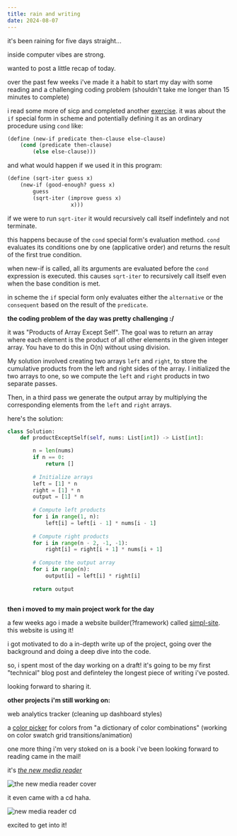 ```yaml
---
title: rain and writing
date: 2024-08-07 
---
```


it's been raining for five days straight...

inside computer vibes are strong.

wanted to post a little recap of today.

over the past few weeks i've made it a habit to start my day with some reading and a challenging coding problem (shouldn't take me longer than 15 minutes to complete)

i read some more of sicp and completed another [exercise](https://github.com/iamseeley/sicp/blob/main/ch1/1.6.scm). it was about the `if` special form in scheme and potentially defining it as an ordinary procedure using `cond` like:

```scheme
(define (new-if predicate then-clause else-clause)
    (cond (predicate then-clause)
        (else else-clause)))
```

and what would happen if we used it in this program:

```scheme
(define (sqrt-iter guess x)
    (new-if (good-enough? guess x)
        guess
        (sqrt-iter (improve guess x)
                    x)))
```

if we were to run `sqrt-iter` it would recursively call itself indefintely and not terminate. 

this happens because of the `cond` special form's evaluation method. `cond` evaluates its conditions one by one (applicative order) and returns the result of the first true condition. 

when new-if is called, all its arguments are evaluated before the `cond` expression is executed. this causes `sqrt-iter` to recursively call itself even when the base condition is met. 

in scheme the `if` special form only evaluates either the `alternative` or the `consequent` based on the result of the `predicate`.

**the coding problem of the day was pretty challenging :/**

it was "Products of Array Except Self". The goal was to return an array where each element is the product of all other elements in the given integer array. You have to do this in O(n) without using division. 

My solution involved creating two arrays `left` and `right`, to store the cumulative products from the left and right sides of the array. I initialized the two arrays to one, so we compute the `left` and `right` products in two separate passes. 

Then, in a third pass we generate the output array by multiplying the corresponding elements from the `left` and `right` arrays.

here's the solution:

```python
class Solution:
    def productExceptSelf(self, nums: List[int]) -> List[int]:

        n = len(nums)
        if n == 0:
            return []
        
        # Initialize arrays
        left = [1] * n
        right = [1] * n
        output = [1] * n
        
        # Compute left products
        for i in range(1, n):
            left[i] = left[i - 1] * nums[i - 1]
        
        # Compute right products
        for i in range(n - 2, -1, -1):
            right[i] = right[i + 1] * nums[i + 1]
        
        # Compute the output array
        for i in range(n):
            output[i] = left[i] * right[i]
        
        return output
            
```

**then i moved to my main project work for the day**

a few weeks ago i made a website builder(?framework) called [simpl-site](https://github.com/iamseeley/simpl-site). this website is using it! 

i got motivated to do a in-depth write up of the project, going over the background and doing a deep dive into the code. 

so, i spent most of the day working on a draft! it's going to be my first "technical" blog post and definteley the longest piece of writing i've posted.

looking forward to sharing it.

**other projects i'm still working on:**

web analytics tracker (cleaning up dashboard styles)

a [color picker](https://www.val.town/v/iamseeley/dictionaryOfColors) for colors from "a dictionary of color combinations" (working on color swatch grid transitions/animation)

one more thing i'm very stoked on is a book i've been looking forward to reading came in the mail!


it's [*the new media reader*](http://www.newmediareader.com/about.html)

![the new media reader cover](http://www.newmediareader.com/graphics/nmrfront300.jpg)

it even came with a cd haha.

![new media reader cd](https://res.cloudinary.com/dcwnusepx/image/upload/v1723135986/tseeley/IMG_1902_fezywy.jpg)

excited to get into it!
